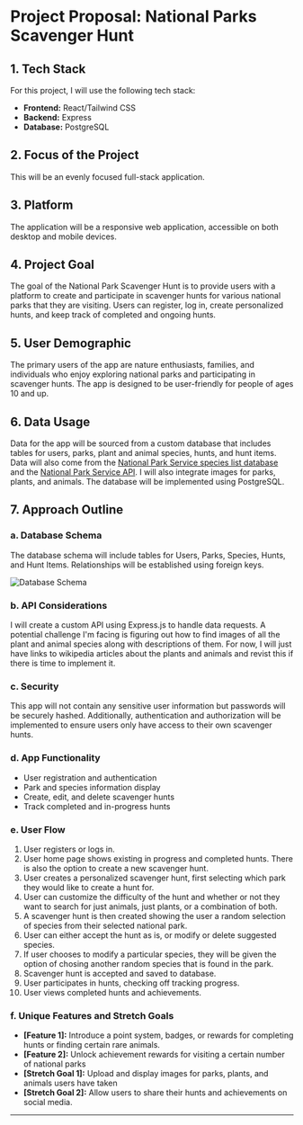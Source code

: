 # Project Proposal: National Parks Scavenger Hunt

## 1. Tech Stack

For this project, I will use the following tech stack:

- **Frontend:** React/Tailwind CSS
- **Backend:** Express
- **Database:** PostgreSQL

## 2. Focus of the Project

This will be an evenly focused full-stack application.

## 3. Platform

The application will be a responsive web application, accessible on both desktop and mobile devices.

## 4. Project Goal

The goal of the National Park Scavenger Hunt is to provide users with a platform to create and participate in scavenger hunts for various national parks that they are visiting. Users can register, log in, create personalized hunts, and keep track of completed and ongoing hunts.

## 5. User Demographic

The primary users of the app are nature enthusiasts, families, and individuals who enjoy exploring national parks and participating in scavenger hunts. The app is designed to be user-friendly for people of ages 10 and up.

## 6. Data Usage

Data for the app will be sourced from a custom database that includes tables for users, parks, plant and animal species, hunts, and hunt items. Data will also come from the [National Park Service species list database](https://irma.nps.gov/NPSpecies) and the [National Park Service API](https://www.nps.gov/subjects/developer/api-documentation.htm). I will also integrate images for parks, plants, and animals. The database will be implemented using PostgreSQL. 

## 7. Approach Outline

### a. Database Schema

The database schema will include tables for Users, Parks, Species, Hunts, and Hunt Items. Relationships will be established using foreign keys.

![Database Schema](https://i.imgur.com/RECzUw3.png)

### b. API Considerations

I will create a custom API using Express.js to handle data requests. A potential challenge I'm facing is figuring out how to find images of all the plant and animal species along with descriptions of them. For now, I will just have links to wikipedia articles about the plants and animals and revist this if there is time to implement it.

### c. Security

This app will not contain any sensitive user information but passwords will be securely hashed. Additionally, authentication and authorization will be implemented to ensure users only have access to their own scavenger hunts.

### d. App Functionality

- User registration and authentication
- Park and species information display
- Create, edit, and delete scavenger hunts
- Track completed and in-progress hunts


### e. User Flow

1. User registers or logs in.
2. User home page shows existing in progress and completed hunts. There is also the option to create a new scavenger hunt.
3. User creates a personalized scavenger hunt, first selecting which park they would like to create a hunt for.
4. User can customize the difficulty of the hunt and whether or not they want to search for just animals, just plants, or a combination of both. 
5. A scavenger hunt is then created showing the user a random selection of species from their selected national park.
6. User can either accept the hunt as is, or modify or delete suggested species.
7. If user chooses to modify a particular species, they will be given the option of chosing another random species that is found in the park.
8. Scavenger hunt is accepted and saved to database.
9. User participates in hunts, checking off tracking progress.
10. User views completed hunts and achievements.

### f. Unique Features and Stretch Goals

- **[Feature 1]:** Introduce a point system, badges, or rewards for completing hunts or finding certain rare animals.
- **[Feature 2]:** Unlock achievement rewards for visiting a certain number of national parks
- **[Stretch Goal 1]:** Upload and display images for parks, plants, and animals users have taken
- **[Stretch Goal 2]:** Allow users to share their hunts and achievements on social media.
---


